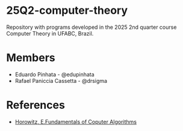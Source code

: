 # 25Q2-computer-theory
Repository with programs developed in the 2025 2nd quarter course Computer Theory in UFABC, Brazil.

# Members
- Eduardo Pinhata - @edupinhata
- Rafael Paniccia Cassetta - @drsigma

# References
- [Horowitz, E.Fundamentals of Coputer Algorithms](https://kailash392.wordpress.com/wp-content/uploads/2019/02/fundamentalsof-computer-algorithms-by-ellis-horowitz.pdf)
